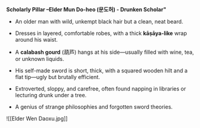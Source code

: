 **Scholarly Pillar –Elder Mun Do-heo (문도허) - Drunken Scholar"**

- An older man with wild, unkempt black hair but a clean, neat beard.
    
- Dresses in layered, comfortable robes, with a thick **kāṣāya-like** wrap around his waist.
    
- A **calabash gourd** (葫芦) hangs at his side—usually filled with wine, tea, or unknown liquids.
    
- His self-made sword is short, thick, with a squared wooden hilt and a flat tip—ugly but brutally efficient.
    
- Extroverted, sloppy, and carefree, often found napping in libraries or lecturing drunk under a tree.
    
- A genius of strange philosophies and forgotten sword theories.


![[Elder Wen Daoxu.jpg]]